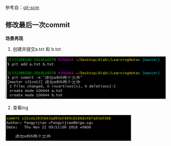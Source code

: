 参考自：[git-scm](https://git-scm.com/book/zh/v1/Git-%E5%9F%BA%E7%A1%80-%E6%92%A4%E6%B6%88%E6%93%8D%E4%BD%9C)

## 修改最后一次commit

**场景再现**

1. 创建并提交a.txt 和 b.txt

![](https://github.com/Diabi/LearningNotes/blob/master/screenshot/1.jpg)

2. 查看log

![](https://github.com/Diabi/LearningNotes/blob/master/screenshot/2.png)
